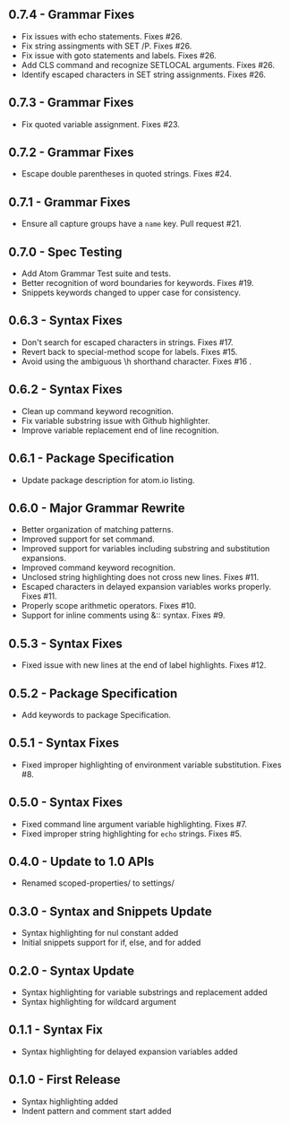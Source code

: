 ## 0.7.4 - Grammar Fixes
* Fix issues with echo statements. Fixes #26.
* Fix string assingments with SET /P. Fixes #26.
* Fix issue with goto statements and labels. Fixes #26.
* Add CLS command and recognize SETLOCAL arguments. Fixes #26.
* Identify escaped characters in SET string assignments. Fixes #26.

## 0.7.3 - Grammar Fixes
* Fix quoted variable assignment. Fixes #23.

## 0.7.2 - Grammar Fixes
* Escape double parentheses in quoted strings. Fixes #24.

## 0.7.1 - Grammar Fixes
* Ensure all capture groups have a `name` key. Pull request #21.

## 0.7.0 - Spec Testing
* Add Atom Grammar Test suite and tests.
* Better recognition of word boundaries for keywords. Fixes #19.
* Snippets keywords changed to upper case for consistency.

## 0.6.3 - Syntax Fixes
* Don't search for escaped characters in strings. Fixes #17.
* Revert back to special-method scope for labels. Fixes #15.
* Avoid using the ambiguous \h shorthand character. Fixes #16 .

## 0.6.2 - Syntax Fixes
* Clean up command keyword recognition.
* Fix variable substring issue with Github highlighter.
* Improve variable replacement end of line recognition.

## 0.6.1 - Package Specification
* Update package description for atom.io listing.

## 0.6.0 - Major Grammar Rewrite
* Better organization of matching patterns.
* Improved support for set command.
* Improved support for variables including substring and substitution expansions.
* Improved command keyword recognition.
* Unclosed string highlighting does not cross new lines. Fixes #11.
* Escaped characters in delayed expansion variables works properly. Fixes #11.
* Properly scope arithmetic operators. Fixes #10.
* Support for inline comments using &:: syntax. Fixes #9.

## 0.5.3 - Syntax Fixes
* Fixed issue with new lines at the end of label highlights. Fixes #12.

## 0.5.2 - Package Specification
* Add keywords to package Specification.

## 0.5.1 - Syntax Fixes
* Fixed improper highlighting of environment variable substitution. Fixes #8.

## 0.5.0 - Syntax Fixes
* Fixed command line argument variable highlighting. Fixes #7.
* Fixed improper string highlighting for `echo` strings. Fixes #5.

## 0.4.0 - Update to 1.0 APIs
* Renamed scoped-properties/ to settings/

## 0.3.0 - Syntax and Snippets Update
* Syntax highlighting for nul constant added
* Initial snippets support for if, else, and for added

## 0.2.0 - Syntax Update
* Syntax highlighting for variable substrings and replacement added
* Syntax highlighting for wildcard argument

## 0.1.1 - Syntax Fix
* Syntax highlighting for delayed expansion variables added

## 0.1.0 - First Release
* Syntax highlighting added
* Indent pattern and comment start added
